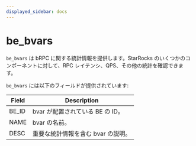 ```yaml
---
displayed_sidebar: docs
---
```


# be_bvars

`be_bvars` は bRPC に関する統計情報を提供します。StarRocks のいくつかのコンポーネントに対して、RPC レイテンシ、QPS、その他の統計を確認できます。

`be_bvars` には以下のフィールドが提供されています:

| **Field** | **Description**                                              |
| --------- | ------------------------------------------------------------ |
| BE_ID     | bvar が配置されている BE の ID。                             |
| NAME      | bvar の名前。                                                |
| DESC      | 重要な統計情報を含む bvar の説明。                           |